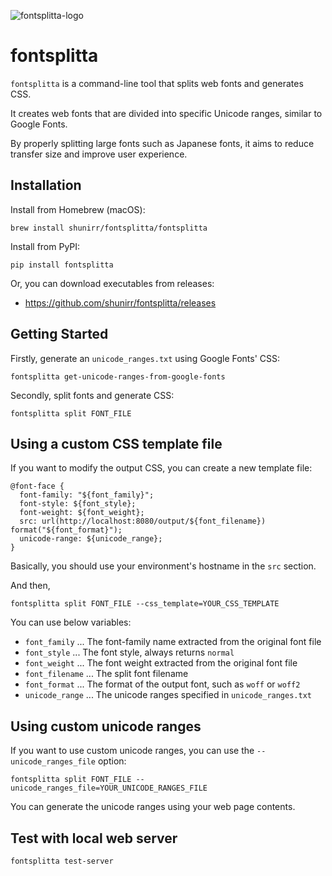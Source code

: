 ![fontsplitta-logo](https://github.com/user-attachments/assets/f67f1949-f80d-42e3-9c3b-79336e001512)

# fontsplitta

`fontsplitta` is a command-line tool that splits web fonts and generates CSS.

It creates web fonts that are divided into specific Unicode ranges, similar to Google Fonts.

By properly splitting large fonts such as Japanese fonts, it aims to reduce transfer size and improve user experience.

## Installation

Install from Homebrew (macOS):

```console
brew install shunirr/fontsplitta/fontsplitta
```

Install from PyPI:

```console
pip install fontsplitta
```

Or, you can download executables from releases:

- https://github.com/shunirr/fontsplitta/releases

## Getting Started

Firstly, generate an `unicode_ranges.txt` using Google Fonts' CSS:

```console
fontsplitta get-unicode-ranges-from-google-fonts
```

Secondly, split fonts and generate CSS:

```console
fontsplitta split FONT_FILE
```

## Using a custom CSS template file

If you want to modify the output CSS, you can create a new template file:

```
@font-face {
  font-family: "${font_family}";
  font-style: ${font_style};
  font-weight: ${font_weight};
  src: url(http://localhost:8080/output/${font_filename}) format("${font_format}");
  unicode-range: ${unicode_range};
}
```

Basically, you should use your environment's hostname in the `src` section.

And then,

```console
fontsplitta split FONT_FILE --css_template=YOUR_CSS_TEMPLATE
```

You can use below variables:

- `font_family` ... The font-family name extracted from the original font file
- `font_style` ... The font style, always returns `normal`
- `font_weight` ... The font weight extracted from the original font file
- `font_filename` ... The split font filename
- `font_format` ... The format of the output font, such as `woff` or `woff2`
- `unicode_range` ... The unicode ranges specified in `unicode_ranges.txt`

## Using custom unicode ranges

If you want to use custom unicode ranges, you can use the `--unicode_ranges_file` option:

```console
fontsplitta split FONT_FILE --unicode_ranges_file=YOUR_UNICODE_RANGES_FILE
```

You can generate the unicode ranges using your web page contents.

## Test with local web server

```console
fontsplitta test-server
```
